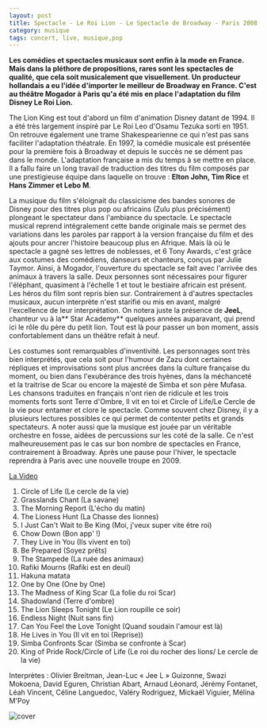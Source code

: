 ```yaml
---
layout: post
title: Spectacle - Le Roi Lion - Le Spectacle de Broadway - Paris 2008
category: musique
tags: concert, live, musique,pop
---
```


**Les comédies et spectacles musicaux sont enfin à la mode en France. Mais dans la pléthore de propositions, rares sont les spectacles de qualité, que cela soit musicalement que visuellement. Un producteur hollandais a eu l'idée d'importer le meilleur de Broadway en France. C'est au théâtre Mogador à Paris qu'a été mis en place l'adaptation du film Disney Le Roi Lion.**

The Lion King est tout d'abord un film d'animation Disney datant de 1994. Il a été très largement inspiré par Le Roi Leo d'Osamu Tezuka sorti en 1951. On retrouve également une trame Shakespearienne ce qui n'est pas sans faciliter l'adaptation théatrale. En 1997, la comédie musicale est présentée pour la première fois à Broadway et depuis le succès ne se dément pas dans le monde. L'adaptation française a mis du temps à se mettre en place. Il a fallu faire un long travail de traduction des titres du film composés par une prestigieuse équipe dans laquelle on trouve : **Elton John, Tim Rice** et **Hans Zimmer et Lebo M**.

La musique du film s'éloignait du classicisme des bandes sonores de Disney pour des titres plus pop ou africains (Zulu plus précisément) plongeant le spectateur dans l'ambiance du spectacle. Le spectacle musical reprend intégralement cette bande originale mais se permet des variations dans les paroles par rapport à la version française du film et des ajouts pour ancrer l'histoire beaucoup plus en Afrique. Mais là où le spectacle a gagné ses lettres de noblesses, et 6 Tony Awards, c'est grâce aux costumes des comédiens, danseurs et chanteurs, conçus par Julie Taymor. Ainsi, à Mogador, l'ouverture du spectacle se fait avec l'arrivée des animaux à travers la salle. Deux personnes sont nécessaires pour figurer l'éléphant, quasiment à l'échelle 1 et tout le bestiaire africain est présent. Les héros du film sont repris bien sur. Contrairement à d'autres spectacles musicaux, aucun interprète n'est starifié ou mis en avant, malgré l'excellence de leur interprétation. On notera juste la présence de **JeeL**, chanteur vu à la** Star Academy** quelques années auparavant, qui prend ici le rôle du père du petit lion. Tout est là pour passer un bon moment, assis confortablement dans un théâtre refait à neuf.

Les costumes sont remarquables d'inventivité. Les personnages sont très bien interprétés, que cela soit pour l'humour de Zazu dont certaines répliques et improvisations sont plus ancrées dans la culture française du moment, ou bien dans l'exubérance des trois hyènes, dans la méchanceté et la traitrise de Scar ou encore la majesté de Simba et son père Mufasa. Les chansons traduites en français n'ont rien de ridicule et les trois moments forts sont Terre d'Ombre, Il vit en toi et Circle of Life/Le Cercle de la vie pour entamer et clore le spectacle. Comme souvent chez Disney, il y a plusieurs lectures possibles ce qui permet de contenter petits et grands spectateurs. A noter aussi que la musique est jouée par un véritable orchestre en fosse, aidées de percussions sur les coté de la salle. Ce n'est malheureusement pas le cas sur bon nombre de spectacles en France, contrairement à Broadway. Après une pause pour l'hiver, le spectacle reprendra à Paris avec une nouvelle troupe en 2009.


[La Video](https://www.youtube.com/watch?v=gp8IjALi-Lk)

1. Circle of Life (Le cercle de la vie)
2. Grasslands Chant (La savane) 
3. The Morning Report (L'écho du matin)
4. The Lioness Hunt (La Chasse des lionnes) 
5. I Just Can't Wait to Be King (Moi, j'veux super vite être roi) 
6. Chow Down (Bon app' !) 
7. They Live in You (Ils vivent en toi) 
8. Be Prepared (Soyez prêts) 
9. The Stampede (La ruée des animaux) 
10. Rafiki Mourns (Rafiki est en deuil) 
11. Hakuna matata 
12. One by One (One by One) 
13. The Madness of King Scar (La folie du roi Scar) 
14. Shadowland (Terre d'ombre) 
15. The Lion Sleeps Tonight (Le Lion roupille ce soir) 
16. Endless Night (Nuit sans fin) 
17. Can You Feel the Love Tonight (Quand soudain l'amour est là) 
18. He Lives in You (Il vit en toi (Reprise)) 
19. Simba Confronts Scar (Simba se confronte à Scar) 
20. King of Pride Rock/Circle of Life (Le roi du rocher des lions/ Le cercle de la vie)


Interprètes : Olivier Breitman, Jean-Luc « Jee L » Guizonne, Swazi Mokoena, David Eguren, Christian Abart, Arnaud Léonard, Jérémy Fontanet, Léah Vincent, Céline Languedoc, Valéry Rodriguez, Mickaël Viguier, Mélina M'Poy

![cover](http://cheziceman.files.wordpress.com/2014/11/roilion.jpg)

